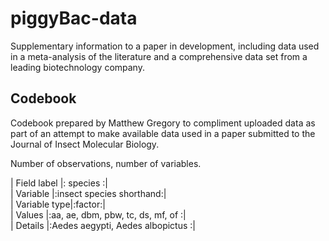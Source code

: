 # piggyBac-data
Supplementary information to a paper in development, including data used in a meta-analysis of the literature and a comprehensive data set from a leading biotechnology company.

## Codebook
Codebook prepared by Matthew Gregory to compliment uploaded data as part of an attempt to make available data used in a paper submitted to the Journal of Insect Molecular Biology.  

Number of observations, number of variables.  
  
| Field label   |: species       :|  
| Variable     |:insect species shorthand:|  
| Variable type|:factor:|  
| Values       |:aa, ae, dbm, pbw, tc, ds, mf, of  :|  
| Details       |:Aedes aegypti, Aedes albopictus  :|  

